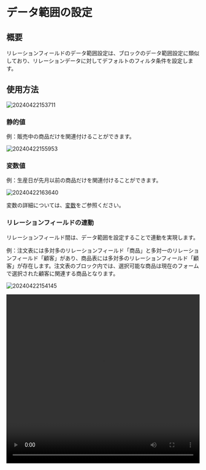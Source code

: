 # データ範囲の設定

## 概要

リレーションフィールドのデータ範囲設定は、ブロックのデータ範囲設定に類似しており、リレーションデータに対してデフォルトのフィルタ条件を設定します。

## 使用方法

![20240422153711](https://static-docs.nocobase.com/20240422153711.png)

### 静的値

例：販売中の商品だけを関連付けることができます。

![20240422155953](https://static-docs.nocobase.com/20240422155953.png)

### 変数値

例：生産日が先月以前の商品だけを関連付けることができます。

![20240422163640](https://static-docs.nocobase.com/20240422163640.png)

変数の詳細については、[変数](/handbook/ui/variables)をご参照ください。

### リレーションフィールドの連動

リレーションフィールド間は、データ範囲を設定することで連動を実現します。

例：注文表には多対多のリレーションフィールド「商品」と多対一のリレーションフィールド「顧客」があり、商品表には多対多のリレーションフィールド「顧客」が存在します。注文表のブロック内では、選択可能な商品は現在のフォームで選択された顧客に関連する商品となります。

![20240422154145](https://static-docs.nocobase.com/20240422154145.png)

<video width="100%" height="440" controls>
      <source src="https://static-docs.nocobase.com/20240422155351.mp4" type="video/mp4">
</video>

